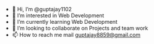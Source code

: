 - 👋 Hi, I’m @guptajay1102
- 👀 I’m interested in Web Development
- 🌱 I’m currently learning Web Development
- 💞️ I’m looking to collaborate on Projects and team work
- 📫 How to reach me mail guptajay8859@gmail.com


<!---
guptajay1102/guptajay1102 is a ✨ special ✨ repository because its `README.md` (this file) appears on your GitHub profile.
You can click the Preview link to take a look at your changes.
--->
